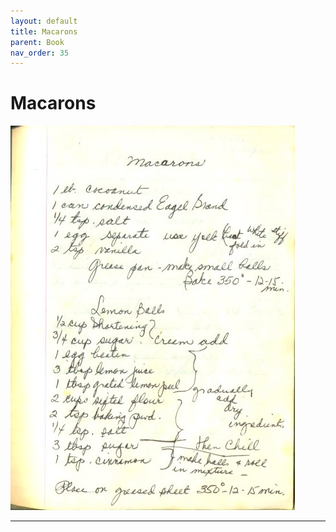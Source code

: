 ```yaml
---
layout: default
title: Macarons
parent: Book
nav_order: 35
---
```


# Macarons
![Macarons](/recipe-images/pages/page-35.jpg)

---

